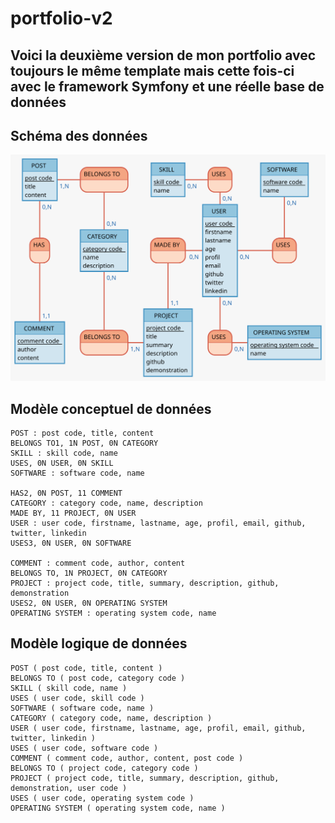 # portfolio-v2

## Voici la deuxième version de mon portfolio avec toujours le même template mais cette fois-ci avec le framework Symfony et une réelle base de données

## Schéma des données

<img src="docs/Portfolio/Portfolio.svg">

## Modèle conceptuel de données

```
POST : post code, title, content
BELONGS TO1, 1N POST, 0N CATEGORY
SKILL : skill code, name
USES, 0N USER, 0N SKILL
SOFTWARE : software code, name

HAS2, 0N POST, 11 COMMENT
CATEGORY : category code, name, description
MADE BY, 11 PROJECT, 0N USER
USER : user code, firstname, lastname, age, profil, email, github, twitter, linkedin
USES3, 0N USER, 0N SOFTWARE

COMMENT : comment code, author, content
BELONGS TO, 1N PROJECT, 0N CATEGORY
PROJECT : project code, title, summary, description, github, demonstration
USES2, 0N USER, 0N OPERATING SYSTEM
OPERATING SYSTEM : operating system code, name
```

## Modèle logique de données

```
POST ( post code, title, content )
BELONGS TO ( post code, category code )
SKILL ( skill code, name )
USES ( user code, skill code )
SOFTWARE ( software code, name )
CATEGORY ( category code, name, description )
USER ( user code, firstname, lastname, age, profil, email, github, twitter, linkedin )
USES ( user code, software code )
COMMENT ( comment code, author, content, post code )
BELONGS TO ( project code, category code )
PROJECT ( project code, title, summary, description, github, demonstration, user code )
USES ( user code, operating system code )
OPERATING SYSTEM ( operating system code, name )
```
